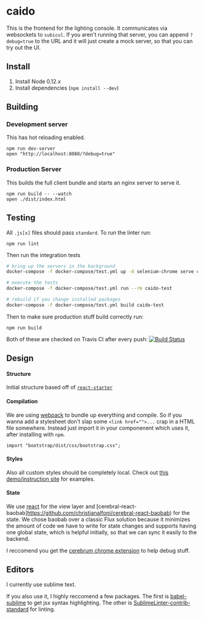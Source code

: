 # caido

This is the frontend for the lighting console. It communicates via websockets
to `subicul`. If you aren't running that server, you can append `?debug=true`
to the URL and it will just create a mock server, so that you can try out the
UI.

## Install

1. Install Node 0.12.x
2. Install dependencies (`npm install --dev`)

## Building

### Development server

This has hot reloading enabled.

```
npm run dev-server
open "http://localhost:8080/?debug=true"
```

### Production Server

This builds the full client bundle and starts an nginx server to serve it.

```
npm run build -- --watch
open ./dist/index.html
```

## Testing

All `.js[x]` files should pass `standard`. To run the linter run:

```
npm run lint
```

Then run the integration tests

```bash
# bring up the servers in the background
docker-compose -f docker-compose/test.yml up -d selenium-chrome serve caido-build

# execute the tests
docker-compose -f docker-compose/test.yml run --rm caido-test

# rebuild if you change installed packages
docker-compose -f docker-compose/test.yml build caido-test
```

Then to make sure production stuff build correctly run:

```
npm run build
```

Both of these are checked on Travis CI after every push: [![Build Status](https://travis-ci.org/lucibus/caido.svg?branch=master)](https://travis-ci.org/lucibus/caido)


## Design

#### Structure

Initial structure based off of [`react-starter`](https://github.com/webpack/react-starter/tree/48cecfcd3a528ceefdd3d68b4e0f05fffbedac8e)

#### Compilation

We are using [webpack](https://github.com/webpack/webpack) to bundle up everything
and compile. So if you wanna add a stylesheet don't slap some `<link href="">...`
crap in a HTML file somewhere. Instead just import it in your componenent
which uses it, after installing with `npm`.

```
import "bootstrap/dist/css/bootstrap.css";
```

#### Styles

Also all custom styles should be completely local. Check out
[this demo/instruction site](https://css-modules.github.io/webpack-demo/)
for examples.

#### State
We use [react](http://facebook.github.io/react/) for the view layer and
[cerebral-react-baobab]https://github.com/christianalfoni/cerebral-react-baobab)
for the state. We chose baobab over a classic Flux solution because it minimizes
the amount of code we have to write for state changes and supports having one
global state, which is helpful initially, so that we can sync it easily to the
backend.

I reccomend you get the [cerebrum chrome extension](https://chrome.google.com/webstore/detail/cerebral-debugger/ddefoknoniaeoikpgneklcbjlipfedbb?hl=no)
to help debug stuff.

## Editors

I currently use sublime text.

If you also use it, I highly reccomend a few packages. The first is
[babel-sublime](https://github.com/babel/babel-sublime) to get jsx syntax
highlighting. The other is [SublimeLinter-contrib-standard](https://github.com/Flet/SublimeLinter-contrib-standard)
for linting.
